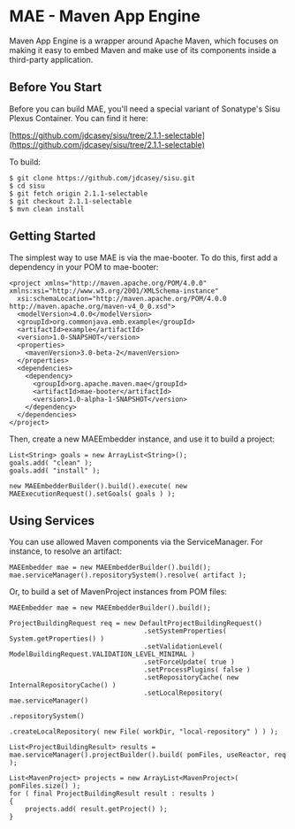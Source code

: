 # MAE - Maven App Engine #

Maven App Engine is a wrapper around Apache Maven, which focuses on making it easy to embed Maven and make use of its components inside a third-party application.

## Before You Start ##

Before you can build MAE, you'll need a special variant of Sonatype's Sisu Plexus Container. You can find it here:

[https://github.com/jdcasey/sisu/tree/2.1.1-selectable](https://github.com/jdcasey/sisu/tree/2.1.1-selectable)

To build:

    $ git clone https://github.com/jdcasey/sisu.git
    $ cd sisu
    $ git fetch origin 2.1.1-selectable
    $ git checkout 2.1.1-selectable
    $ mvn clean install

## Getting Started ##

The simplest way to use MAE is via the mae-booter. To do this, first add a dependency in your POM to mae-booter:

    <project xmlns="http://maven.apache.org/POM/4.0.0" xmlns:xsi="http://www.w3.org/2001/XMLSchema-instance"
      xsi:schemaLocation="http://maven.apache.org/POM/4.0.0 http://maven.apache.org/maven-v4_0_0.xsd">
      <modelVersion>4.0.0</modelVersion>
      <groupId>org.commonjava.emb.example</groupId>
      <artifactId>example</artifactId>
      <version>1.0-SNAPSHOT</version>
      <properties>
        <mavenVersion>3.0-beta-2</mavenVersion>
      </properties>
      <dependencies>
        <dependency>
          <groupId>org.apache.maven.mae</groupId>
          <artifactId>mae-booter</artifactId>
          <version>1.0-alpha-1-SNAPSHOT</version>
        </dependency>
      </dependencies>
    </project>

Then, create a new MAEEmbedder instance, and use it to build a project:

    List<String> goals = new ArrayList<String>();
    goals.add( "clean" );
    goals.add( "install" );

    new MAEEmbedderBuilder().build().execute( new MAEExecutionRequest().setGoals( goals ) );
  
## Using Services ##

You can use allowed Maven components via the ServiceManager. For instance, to resolve an artifact:

    MAEEmbedder mae = new MAEEmbedderBuilder().build();
    mae.serviceManager().repositorySystem().resolve( artifact );
  
Or, to build a set of MavenProject instances from POM files:

    MAEEmbedder mae = new MAEEmbedderBuilder().build();
    
    ProjectBuildingRequest req = new DefaultProjectBuildingRequest()
                                      .setSystemProperties( System.getProperties() )
                                      .setValidationLevel( ModelBuildingRequest.VALIDATION_LEVEL_MINIMAL )
                                      .setForceUpdate( true )
                                      .setProcessPlugins( false )
                                      .setRepositoryCache( new InternalRepositoryCache() )
                                      .setLocalRepository( mae.serviceManager()
                                                              .repositorySystem()
                                                              .createLocalRepository( new File( workDir, "local-repository" ) ) );
                             
    List<ProjectBuildingResult> results = mae.serviceManager().projectBuilder().build( pomFiles, useReactor, req );
    
    List<MavenProject> projects = new ArrayList<MavenProject>( pomFiles.size() );
    for ( final ProjectBuildingResult result : results )
    {
        projects.add( result.getProject() );
    }

